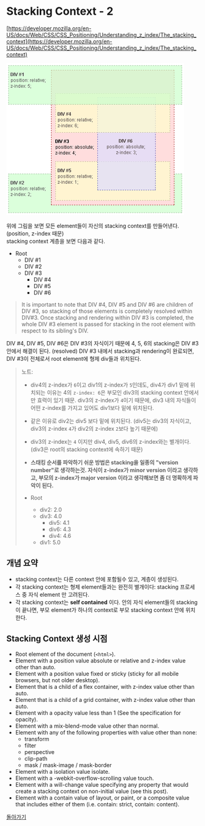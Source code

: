 # Stacking Context - 2

[https://developer.mozilla.org/en-US/docs/Web/CSS/CSS_Positioning/Understanding_z_index/The_stacking_context](https://developer.mozilla.org/en-US/docs/Web/CSS/CSS_Positioning/Understanding_z_index/The_stacking_context)

![understanding_zindex_04.png](./understanding_zindex_04.png)

위에 그림을 보면 모든 element들이 자신의 stacking context를 만들어낸다. (position, z-index 때문)  
stacking context 계층을 보면 다음과 같다.

- Root
  - DIV #1
  - DIV #2
  - DIV #3
    - DIV #4
    - DIV #5
    - DIV #6

> It is important to note that DIV #4, DIV #5 and DIV #6 are children of DIV #3, so stacking of those elements is completely resolved within DIV#3. Once stacking and rendering within DIV #3 is completed, the whole DIV #3 element is passed for stacking in the root element with respect to its sibling's DIV.

DIV #4, DIV #5, DIV #6은  DIV #3의 자식이기 때문에 4, 5, 6의 stacking은 DIV #3 안에서 해결이 된다. (resolved) DIV #3 내에서 stacking과 rendering이 완료되면, DIV #3이 전체로서 root element에 형제 div들과 위치된다.

> 노트:  
>
> - div4의 z-index가 `6`이고 div1의 z-index가 `5`인데도, div4가 div1 밑에 위치되는 이유는 4의 `z-index: 6`은 부모인 div3의 stacking context 안에서만 효력이 있기 때문. div3의 z-index가 `4`이기 때문에, div3 내의 자식들이 어떤 z-index를 가지고 있어도 div1보다 밑에 위치된다.
> - 같은 이유로 div2는 div5 보다 밑에 위치된다. (div5는 div3의 자식이고, div3의 z-index `4`가 div2의 z-index `2`보다 높기 때문에)
> - div3의 z-index는 `4` 이지만 div4, div5, div6의 z-index와는 별개이다. (div3은 root의 stacking context에 속하기 때문)
> - __스태킹 순서를 파악하기 쉬운 방법은 stacking을 일종의 "version number"로 생각하는것. 자식이 z-index가 minor version 이라고 생각하고, 부모의 z-index가 major version 이라고 생각해보면 좀 더 명확하게 파악이 된다.__
>
> - Root
>   - div2: 2.0
>   - div3: 4.0
>     - div5: 4.1
>     - div6: 4.3
>     - div4: 4.6
>   - div1: 5.0


## 개념 요약

- stacking context는 다른 context 안에 포함될수 있고, 계층이 생성된다.
- 각 stacking context는 형제 element들과는 완전히 별개이다: stacking 프로세스 중 자식 element 만 고려된다.
- 각 stacking context는 __self contained__ 이다. 안의 자식 element들의 stacking이 끝나면, 부모 element가 하나의 context로 부모 stacking context 안에 위치한다.

## Stacking Context 생성 시점

- Root element of the document (`<html>`).
- Element with a position value absolute or relative and z-index value other than auto.
- Element with a position value fixed or sticky (sticky for all mobile browsers, but not older desktop).
- Element that is a child of a flex container, with z-index value other than auto.
- Element that is a child of a grid container, with z-index value other than auto.
- Element with a opacity value less than 1 (See the specification for opacity).
- Element with a mix-blend-mode value other than normal.
- Element with any of the following properties with value other than none:
  - transform
  - filter
  - perspective
  - clip-path
  - mask / mask-image / mask-border
- Element with a isolation value isolate.
- Element with a -webkit-overflow-scrolling value touch.
- Element with a will-change value specifying any property that would create a stacking context on non-initial value (see this post).
- Element with a contain value of layout, or paint, or a composite value that includes either of them (i.e. contain: strict, contain: content).

[돌아가기](/README.md)
